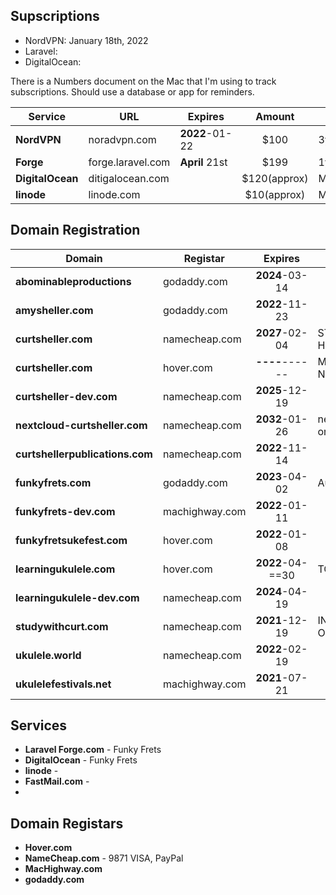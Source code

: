 ## Supscriptions

- NordVPN: January 18th, 2022
- Laravel:
- DigitalOcean:

There is a Numbers document on the Mac that I'm using to track subscriptions. Should use a database or app for reminders.

| Service | URL | Expires | Amount    | Period |
| ---------------------------------|---------------|---------------|:---------------:|----------------|
| **NordVPN** |noradvpn.com | **2022**-01-22  |$100 | 3yr
| **Forge** | forge.laravel.com | **April** 21st  |$199 | 1yr
| **DigitalOcean** | ditigalocean.com || $120(approx) | MONTHLY
| **linode** | linode.com || $10(approx) | MONTHLY

## Domain Registration

| Domain |Registar | Expires | Description    |
| ---------------------------------|---------------|:---------------:|----------------|
| **abominableproductions**        |godaddy.com    | **2024**-03-14  |
| **amysheller.com**               |godaddy.com    | **2022**-11-23  |
| **curtsheller.com**              |namecheap.com  | **2027**-02-04  | STILL LISTED ON HOVER.COM
| **curtsheller.com**              |hover.com      | **----**------  | MOVED TO NAMECHEAP.COM
| **curtsheller-dev.com**          |namecheap.com  | **2025**-12-19  |
| **nextcloud-curtsheller.com**          |namecheap.com  | **2032**-01-26  | nextcloud server on **linode**
| **curtshellerpublications.com**  |namecheap.com  | **2022**-11-14  |
| **funkyfrets.com**               |godaddy.com    | **2023**-04-02  | Auto-Renew
| **funkyfrets-dev.com**           |machighway.com | **2022**-01-11  |
| **funkyfretsukefest.com**        |hover.com      | **2022**-01-08  |
| **learningukulele.com**          |hover.com      | **2022**-04-==30  | TO UPDATE
| **learningukulele-dev.com**      |namecheap.com  | **2024**-04-19  | 
| **studywithcurt.com**            |namecheap.com  | **2021**-12-19  | IN REDEMPTION ON HOVER.COM
| **ukulele.world**                |namecheap.com  | **2022**-02-19  |
| **ukulelefestivals.net**         |machighway.com | **2021**-07-21  |

## Services
- **Laravel Forge.com** - Funky Frets
- **DigitalOcean** - Funky Frets
- **linode** - 
- **FastMail.com** - 
- 
## Domain Registars
- **Hover.com**
- **NameCheap.com** - 9871 VISA, PayPal
- **MacHighway.com**
- **godaddy.com**